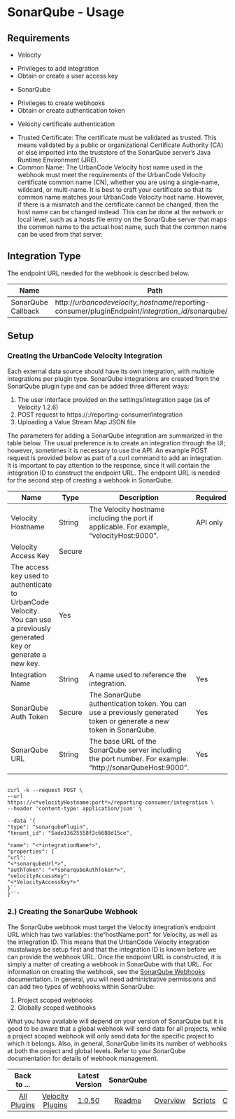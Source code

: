 
# SonarQube - Usage

## Requirements

* Velocity
+ Privileges to add integration
+ Obtain or create a user access key
* SonarQube
+ Privileges to create webhooks
+ Obtain or create authentication token
* Velocity certificate authentication
+ Trusted Certificate: The certificate must be validated as trusted. This means validated by a public or organizational Certificate Authority (CA) or else imported into the truststore of the SonarQube server’s Java Runtime Environment (JRE).
+ Common Name: The UrbanCode Velocity host name used in the webhook must meet the requirements of the UrbanCode Velocity certificate common name (CN), whether you are using a single-name, wildcard, or multi-name. It is best to craft your certificate so that its common name matches your UrbanCode Velocity host name. However, if there is a mismatch and the certificate cannot be changed, then the host name can be changed instead. This can be done at the network or local level, such as a hosts file entry on the SonarQube server that maps the common name to the actual host name, such that the common name can be used from that server.


## Integration Type

The endpoint URL needed for the webhook is described below.


| Name | Path | Method |
| --- | --- | --- |
| SonarQube Callback | http://*urbancodevelocity\_hostname*/reporting-consumer/pluginEndpoint/*integration\_id*/sonarqube/callback | Post |

## Setup

### Creating the UrbanCode Velocity Integration

Each external data source should have its own integration, with multiple integrations per plugin type. SonarQube integrations are created from the SonarQube plugin type and can be added three different ways:

1. The user interface provided on the settings/integration page (as of Velocity 1.2.6)
2. POST request to https://:/reporting-consumer/integration
3. Uploading a Value Stream Map JSON file

The parameters for adding a SonarQube integration are summarized in the table below. The usual preference is to create an integration through the UI; however, sometimes it is necessary to use the API. An example POST request is provided below as part of a curl command to add an integration. It is important to pay attention to the response, since it will contain the integration ID to construct the endpoint URL. The endpoint URL is needed for the second step of creating a webhook in SonarQube.


| Name | Type | Description                                                                                                          | Required |
| ---- | ---- | -------------------------------------------------------------------------------------------------------------------- | -------- |
| Velocity Hostname | String | The Velocity hostname including the port if applicable. For example, “velocityHost:9000”. | API only |
| Velocity Access Key | Secure
| The access key used to authenticate to UrbanCode Velocity. You can use a previously generated key or generate a new key. | Yes |
| Integration Name | String | A name used to reference the integration. | Yes |
| SonarQube Auth Token | Secure | The SonarQube authentication token. You can use a previously generated token or generate a new token in SonarQube. | Yes |
| SonarQube URL | String | The base URL of the SonarQube server including the port number. For example: “http://sonarQubeHost:9000”. | Yes |


```

curl -k --request POST \
--url
https://<*velocityHostname:port*>/reporting-consumer/integration \
--header 'content-type: application/json' \

--data '{
"type": "sonarqubePlugin",
"tenant_id": "5ade13625558f2c6688d15ce",

"name": "<*integrationName*>",
"properties": {
"url":
"<*sonarqubeUrl*>",
"authToken": "<*sonarqubeAuthToken*>",
"velocityAccessKey":
"<*VelocityAccessKey*>"
}``
}``'

```

### 2.) Creating the SonarQube Webhook


The SonarQube webhook must target the Velocity integration’s endpoint URL which has two variables: the“hostName:port” for Velocity, as well as the integration ID. This means that the UrbanCode Velocity integration mustalways be setup first and that the integration ID is known before we can provide the webhook URL. Once the endpoint URL is constructed, it is simply a matter of creating a webhook in SonarQube with that URL. For information on creating the webhook, see the [SonarQube Webhooks](https://docs.sonarqube.org/latest/project-administration/webhooks/) documentation. In general, you will need administrative permissions and can add two types of webhooks within SonarQube:

1. Project scoped webhooks
2. Globally scoped webhooks

What you have available will depend on your version of SonarQube but it is good to be aware that a global webhook will send data for all projects, while a project scoped webhook will only send data for the specific project to which it belongs. Also, in general, SonarQube limits its number of webhooks at both the project and global levels. Refer to your SonarQube documentation for details of webhook management.


|Back to ...||Latest Version|SonarQube |||||
| :---: | :---: | :---: | :---: | :---: | :---: | :---: | :---: |
|[All Plugins](../../index.md)|[Velocity Plugins](../README.md)|[1.0.50](https://raw.githubusercontent.com/UrbanCode/IBM-UCV-PLUGINS/main/files/ucv-ext-sonarqube/ucv-ext-sonarqube-1.0.50.tar.zip)|[Readme](README.md)|[Overview](overview.md)|[Scripts](scripts.md)|[Certificate](certificate.md)|[Downloads](downloads.md)|
